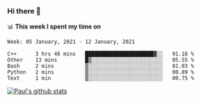 ### Hi there 👋

📊 **This week I spent my time on**
<!--START_SECTION:waka-->
```text
Week: 05 January, 2021 - 12 January, 2021

C++      3 hrs 48 mins   ██████████████████████▓░░   91.16 % 
Other    13 mins         █▒░░░░░░░░░░░░░░░░░░░░░░░   05.55 % 
Bash     2 mins          ▒░░░░░░░░░░░░░░░░░░░░░░░░   01.03 % 
Python   2 mins          ▒░░░░░░░░░░░░░░░░░░░░░░░░   00.89 % 
Text     1 min           ▒░░░░░░░░░░░░░░░░░░░░░░░░   00.75 % 
```
<!--END_SECTION:waka-->


[![Paul's github stats](https://github-readme-stats.vercel.app/api?username=mickeyouyou&theme=dracula&show_icons=true)](https://github.com/anuraghazra/github-readme-stats)
